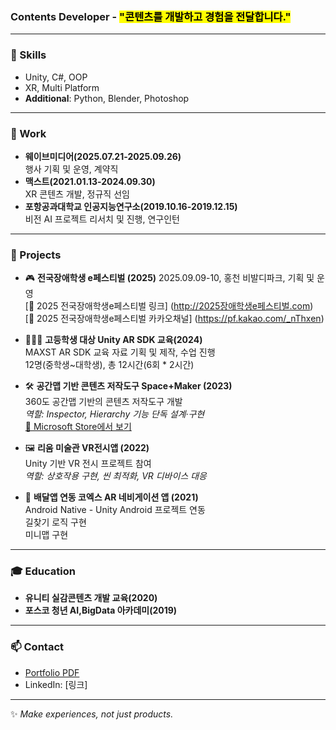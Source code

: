 ### Contents Developer -  <mark> "콘텐츠를 개발하고 경험을 전달합니다." </mark>

---

### 🚀 Skills
- Unity, C#, OOP
- XR, Multi Platform
- **Additional**: Python, Blender, Photoshop
---

### 💼 Work
- **웨이브미디어(2025.07.21-2025.09.26)**    
  행사 기획 및 운영, 계약직
- **맥스트(2021.01.13-2024.09.30)**    
  XR 콘텐츠 개발, 정규직 선임
- **포항공과대학교 인공지능연구소(2019.10.16-2019.12.15)**    
  비전 AI 프로젝트 리서치 및 진행, 연구인턴

---
### 💼 Projects
- 🎮 **전국장애학생 e페스티벌 (2025)**
  2025.09.09-10, 홍천 비발디파크, 기획 및 운영    
  [🔗 2025 전국장애학생e페스티벌 링크] (http://2025장애학생e페스티벌.com)    
  [🔗 2025 전국장애학생e페스티벌 카카오채널] (https://pf.kakao.com/_nThxen)

- 👩🏻‍🏫 **고등학생 대상 Unity AR SDK 교육(2024)**    
  MAXST AR SDK 교육 자료 기획 및 제작, 수업 진행     
  12명(중학생~대학생), 총 12시간(6회 * 2시간)

- 🛠️ **공간맵 기반 콘텐츠 저작도구 Space+Maker (2023)**  
  360도 공간맵 기반의 콘텐츠 저작도구 개발   
  *역할: Inspector, Hierarchy 기능 단독 설계·구현*    
  [🔗 Microsoft Store에서 보기](https://apps.microsoft.com/detail/xp8lh6r6bl5k1q?hl=ko-KR&gl=KR)    

- 🖼️ **리움 미술관 VR전시앱 (2022)**  
  Unity 기반 VR 전시 프로젝트 참여  
  *역할: 상호작용 구현, 씬 최적화, VR 디바이스 대응*    

- 🧭 **배달앱 연동 코엑스 AR 네비게이션 앱 (2021)**    
  Android Native - Unity Android 프로젝트 연동    
  길찾기 로직 구현    
  미니맵 구현    
___   

### 🎓 Education
- **유니티 실감콘텐츠 개발 교육(2020)**
- **포스코 청년 AI,BigData 아카데미(2019)**   

---
### 📫 Contact
- [Portfolio PDF](링크)  
- LinkedIn: [링크]
  
---
✨ *Make experiences, not just products.*
